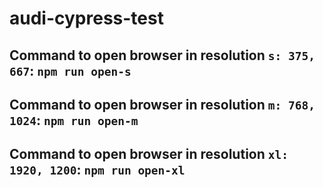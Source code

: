 # audi-cypress-test  

## Command to open browser in resolution `s: 375, 667`: `npm run open-s`  

## Command to open browser in resolution `m: 768, 1024`: `npm run open-m`  

## Command to open browser in resolution `xl: 1920, 1200`: `npm run open-xl`  
